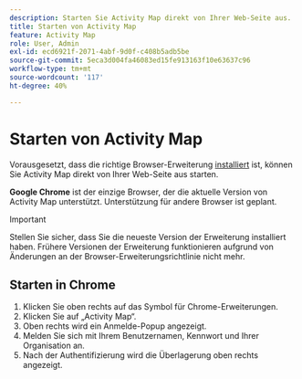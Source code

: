 ```yaml
---
description: Starten Sie Activity Map direkt von Ihrer Web-Seite aus.
title: Starten von Activity Map
feature: Activity Map
role: User, Admin
exl-id: ecd6921f-2071-4abf-9d0f-c408b5adb5be
source-git-commit: 5eca3d004fa46083ed15fe913163f10e63637c96
workflow-type: tm+mt
source-wordcount: '117'
ht-degree: 40%

---
```


# Starten von Activity Map

Vorausgesetzt, dass die richtige Browser-Erweiterung [installiert](../getting-started.md) ist, können Sie Activity Map direkt von Ihrer Web-Seite aus starten.

**Google Chrome** ist der einzige Browser, der die aktuelle Version von Activity Map unterstützt. Unterstützung für andere Browser ist geplant.

>[!IMPORTANT]
>Stellen Sie sicher, dass Sie die neueste Version der Erweiterung installiert haben. Frühere Versionen der Erweiterung funktionieren aufgrund von Änderungen an der Browser-Erweiterungsrichtlinie nicht mehr.

## Starten in Chrome

1. Klicken Sie oben rechts auf das Symbol für Chrome-Erweiterungen.
1. Klicken Sie auf „Activity Map“.
1. Oben rechts wird ein Anmelde-Popup angezeigt.
1. Melden Sie sich mit Ihrem Benutzernamen, Kennwort und Ihrer Organisation an.
1. Nach der Authentifizierung wird die Überlagerung oben rechts angezeigt.
